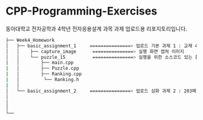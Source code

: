 # CPP-Programming-Exercises
동아대학교 전자공학과 4학년 전자응용설계 과목 과제 업로드용 리포지토리입니다.


```bash
├── Week4_Homework
│   ├── basic_assignment_1     ===============> 업로드 기본 과제 1 : 교재 4장 응용: 4x4 퍼즐 게임
│   │    ├── capture_image      ===============> 실행 화면 캡쳐 이미지
│   │    └── puzzle_15          ===============> 실행을 위한 소스코드 있는 폴더
|   │        ├── main.cpp
|   │        ├── Puzzle.cpp
|   │        ├── Ranking.cpp
|   │         └── Ranking.h
|   │ 
│   └── basic_assignment_2     ===============> 업로드 심화 과제 2 : 203페이지 실습문제 4 구현 
│   
│   
│  
└── 
``` 
